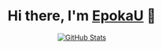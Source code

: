 <p>
  <h1 align="center">
    <b>Hi there, I'm <a href="https://github.com/EpokaU">EpokaU</a> 👋</b>
  </h1>
</p>

<p align="center">
  <a href="https://github.com/EpokaU">
    <img alt="GitHub Stats" src="https://github-readme-stats.vercel.app/api?username=EpokaU&hide=issues&hide_title=true&include_all_commits=true&bg_color=30,e96443,904e95&title_color=fff&text_color=fff" />
    </a>
</p>
